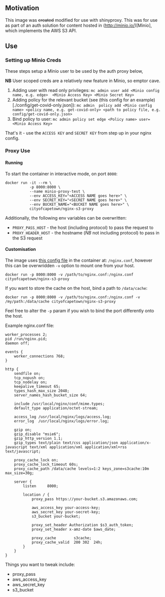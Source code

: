 
## Motivation

This image was ~~created~~ modified for use with shinyproxy. This was for use as part of an auth solution for content 
hosted in (http://minio.io/)[Minio], which implements the AWS S3 API. 

## Use
### Setting up Minio Creds
These steps setup a Minio user to be used by the auth proxy below, 

**NB** User scoped creds are a relatively new feature in Minio, so emptor cave.

1. Adding user with read only privileges: `mc admin user add <Minio config name, e.g. edge> 
<Minio Access Key> <Minio Secret Key>`
2. Adding policy for the relevant bucket (see (this config for an example)[./config/get-covid-only.json]): `mc admin 
policy add <Minio config name> <policy name, e.g. get-covid-only> <path to policy file, e.g. 
config/get-covid-only.json>`
3. Bind policy to user: `mc admin policy set edge <Policy name> user=<Minio Access Key>`

That's it - use the `ACCESS KEY` and `SECRET KEY` from step up in your nginx config.

### Proxy Use

#### Running
To start the container in interactive mode, on port `8000`:
```
docker run -it --rm \
           -p 8000:8000 \
           --name minio-proxy-test \
           --env ACCESS_KEY="<ACCESS NAME goes here>" \
           --env SECRET_KEY="<SECRET NAME goes here>" \
           --env BUCKET_NAME="<BUCKET NAME goes here>" \
           cityofcapetown/nginx-s3-proxy
```

Additionally, the following env variables can be overwritten:
* `PROXY_PASS_HOST` - the host (including protocol) to pass the request to
* `PROXY_HEADER_HOST` - the hostname (*NB* not including protocol) to pass in the S3 request

#### Customisation
The image uses [this config file](./config/nginx.conf) in the container at: `/nginx.conf`, however this can be 
overwridden `-v` option to mount one from your host.

```
docker run -p 8000:8000 -v /path/to/nginx.conf:/nginx.conf cityofcapetown/nginx-s3-proxy 
```

If you want to store the cache on the host, bind a path to `/data/cache`:

```
docker run -p 8000:8000 -v /path/to/nginx.conf:/nginx.conf -v /my/path:/data/cache cityofcapetown/nginx-s3-proxy 
```

Feel free to alter the `-p` param if you wish to bind the port differently onto the host.

Example nginx.conf file:

```
worker_processes 2;
pid /run/nginx.pid;
daemon off;

events {
	worker_connections 768;
}

http {
    sendfile on;
    tcp_nopush on;
    tcp_nodelay on;
    keepalive_timeout 65;
    types_hash_max_size 2048;
    server_names_hash_bucket_size 64;
    
    include /usr/local/nginx/conf/mime.types;
    default_type application/octet-stream;
    
    access_log /usr/local/nginx/logs/access.log;
    error_log  /usr/local/nginx/logs/error.log;
    
    gzip on;
    gzip_disable "msie6";
    gzip_http_version 1.1;
    gzip_types text/plain text/css application/json application/x-javascript text/xml application/xml application/xml+rss text/javascript;

    proxy_cache_lock on;
    proxy_cache_lock_timeout 60s;
    proxy_cache_path /data/cache levels=1:2 keys_zone=s3cache:10m max_size=30g;

    server {
        listen     8000;

        location / {
            proxy_pass https://your-bucket.s3.amazonaws.com;

            aws_access_key your-access-key;
            aws_secret_key your-secret-key;
            s3_bucket your-bucket;

            proxy_set_header Authorization $s3_auth_token;
            proxy_set_header x-amz-date $aws_date;

            proxy_cache        s3cache;
            proxy_cache_valid  200 302  24h;
        }
    }
}
```

Things you want to tweak include:

* proxy_pass
* aws_access_key
* aws_secret_key
* s3_bucket


